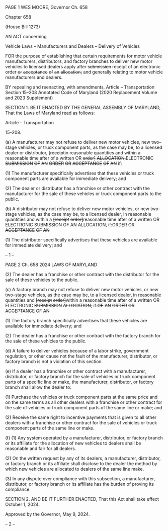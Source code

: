 PAGE 1
WES MOORE, Governor Ch. 658

Chapter 658

(House Bill 1273)

AN ACT concerning

Vehicle Laws – Manufacturers and Dealers – Delivery of Vehicles

FOR the purpose of establishing that certain requirements for motor vehicle
manufacturers, distributors, and factory branches to deliver new motor vehicles to
licensed dealers apply after ~~submission~~ receipt of an electronic order ~~or~~ ~~acceptance~~
~~of~~ ~~an~~ ~~allocation;~~ and generally relating to motor vehicle manufacturers and dealers.

BY repealing and reenacting, with amendments,
Article – Transportation
Section 15–208
Annotated Code of Maryland
(2020 Replacement Volume and 2023 Supplement)

SECTION 1. BE IT ENACTED BY THE GENERAL ASSEMBLY OF MARYLAND,
That the Laws of Maryland read as follows:

Article – Transportation

15–208.

(a) A manufacturer may not refuse to deliver new motor vehicles, new two–stage
vehicles, or truck component parts, as the case may be, to a licensed dealer or distributor,
~~[receipt~~in reasonable quantities and within a reasonable time after of a written OR
~~order]~~ ~~ALLOCATION,~~ELECTRONIC ~~SUBMISSION~~ ~~OF~~ ~~AN~~ ~~ORDER~~ ~~OR~~ ~~ACCEPTANCE~~ ~~OF~~ ~~AN~~
if:

(1) The manufacturer specifically advertises that these vehicles or truck
component parts are available for immediate delivery; and

(2) The dealer or distributor has a franchise or other contract with the
manufacturer for the sale of these vehicles or truck component parts to the public.

(b) A distributor may not refuse to deliver new motor vehicles, or new two–stage
vehicles, as the case may be, to a licensed dealer, in reasonable quantities and within a
~~[receipt~~ ~~order]~~reasonable time after of a written OR ELECTRONIC ~~SUBMISSION~~ ~~OF~~ ~~AN~~
~~ALLOCATION,~~ if:~~ORDER~~ ~~OR~~ ~~ACCEPTANCE~~ ~~OF~~ ~~AN~~

(1) The distributor specifically advertises that these vehicles are available
for immediate delivery; and

– 1 –

PAGE 2
Ch. 658 2024 LAWS OF MARYLAND

(2) The dealer has a franchise or other contract with the distributor for the
sale of these vehicles to the public.

(c) A factory branch may not refuse to deliver new motor vehicles, or new
two–stage vehicles, as the case may be, to a licensed dealer, in reasonable quantities and
~~[receipt~~ ~~order]~~within a reasonable time after of a written OR ELECTRONIC ~~SUBMISSION~~
~~ALLOCATION,~~ if:~~OF~~ ~~AN~~ ~~ORDER~~ ~~OR~~ ~~ACCEPTANCE~~ ~~OF~~ ~~AN~~

(1) The factory branch specifically advertises that these vehicles are
available for immediate delivery; and

(2) The dealer has a franchise or other contract with the factory branch for
the sale of these vehicles to the public.

(d) A failure to deliver vehicles because of a labor strike, government regulation,
or other cause not the fault of the manufacturer, distributor, or factory branch is not a
violation of this section.

(e) If a dealer has a franchise or other contract with a manufacturer, distributor,
or factory branch for the sale of vehicles or truck component parts of a specific line or make,
the manufacturer, distributor, or factory branch shall allow the dealer to:

(1) Purchase the vehicles or truck component parts at the same price and
on the same terms as all other dealers with a franchise or other contract for the sale of
vehicles or truck component parts of the same line or make; and

(2) Receive the same right to incentive payments that is given to all other
dealers with a franchise or other contract for the sale of vehicles or truck component parts
of the same line or make.

(f) (1) Any system operated by a manufacturer, distributor, or factory branch
or its affiliate for the allocation of new vehicles to dealers shall be reasonable and fair for
all dealers.

(2) On the written request by any of its dealers, a manufacturer,
distributor, or factory branch or its affiliate shall disclose to the dealer the method by which
new vehicles are allocated to dealers of the same line make.

(3) In any dispute over compliance with this subsection, a manufacturer,
distributor, or factory branch or its affiliate has the burden of proving its compliance.

SECTION 2. AND BE IT FURTHER ENACTED, That this Act shall take effect
October 1, 2024.

Approved by the Governor, May 9, 2024.

– 2 –